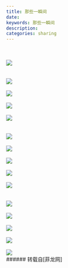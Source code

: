 ```yaml
---
title: 那些一瞬间
date: 
keywords: 那些一瞬间
description: 
categories: sharing
---
```

<td class="t_f" id="postmessage_76047">

<br/>
<br/>

<img aid="31099" data-cf-modified-64b292f9af14ccb4db56581e-="" file="data/attachment/forum/201311/14/085845i5qa9dnnarc62nnv.jpg.thumb.jpg" id="aimg_31099" inpost="1" onclick="" onmouseover="" src="http://www.flw.ph/data/attachment/forum/201311/14/085845i5qa9dnnarc62nnv.jpg" style="cursor:pointer" zoomfile="data/attachment/forum/201311/14/085845i5qa9dnnarc62nnv.jpg"/>


<br/>
<br/>
<br/>

<img aid="31100" data-cf-modified-64b292f9af14ccb4db56581e-="" file="data/attachment/forum/201311/14/085847f8ti282f5t8qzoyy.jpg.thumb.jpg" id="aimg_31100" inpost="1" onclick="" onmouseover="" src="http://www.flw.ph/data/attachment/forum/201311/14/085847f8ti282f5t8qzoyy.jpg" style="cursor:pointer" zoomfile="data/attachment/forum/201311/14/085847f8ti282f5t8qzoyy.jpg"/>


<br/>
<br/>

<img aid="31101" data-cf-modified-64b292f9af14ccb4db56581e-="" file="data/attachment/forum/201311/14/085848jvkdzwmdzohr9zwg.jpg.thumb.jpg" id="aimg_31101" inpost="1" onclick="" onmouseover="" src="http://www.flw.ph/data/attachment/forum/201311/14/085848jvkdzwmdzohr9zwg.jpg" style="cursor:pointer" zoomfile="data/attachment/forum/201311/14/085848jvkdzwmdzohr9zwg.jpg"/>


<br/>
<br/>

<img aid="31102" data-cf-modified-64b292f9af14ccb4db56581e-="" file="data/attachment/forum/201311/14/085849fsxnjjrlxjrdxdn7.jpg.thumb.jpg" id="aimg_31102" inpost="1" onclick="" onmouseover="" src="http://www.flw.ph/data/attachment/forum/201311/14/085849fsxnjjrlxjrdxdn7.jpg" style="cursor:pointer" zoomfile="data/attachment/forum/201311/14/085849fsxnjjrlxjrdxdn7.jpg"/>


<br/>
<br/>

<img aid="31103" data-cf-modified-64b292f9af14ccb4db56581e-="" file="data/attachment/forum/201311/14/085852zkkaekc9fy6a59a9.jpg.thumb.jpg" id="aimg_31103" inpost="1" onclick="" onmouseover="" src="http://www.flw.ph/data/attachment/forum/201311/14/085852zkkaekc9fy6a59a9.jpg" style="cursor:pointer" zoomfile="data/attachment/forum/201311/14/085852zkkaekc9fy6a59a9.jpg"/>


<br/>
<br/>
<br/>

<img aid="31104" data-cf-modified-64b292f9af14ccb4db56581e-="" file="data/attachment/forum/201311/14/085853vj6lypiyygyci9gi.jpg.thumb.jpg" id="aimg_31104" inpost="1" onclick="" onmouseover="" src="http://www.flw.ph/data/attachment/forum/201311/14/085853vj6lypiyygyci9gi.jpg" style="cursor:pointer" zoomfile="data/attachment/forum/201311/14/085853vj6lypiyygyci9gi.jpg"/>


<br/>
<br/>

<img aid="31105" data-cf-modified-64b292f9af14ccb4db56581e-="" file="data/attachment/forum/201311/14/085855pnyv44akewdzkaay.jpg.thumb.jpg" id="aimg_31105" inpost="1" onclick="" onmouseover="" src="http://www.flw.ph/data/attachment/forum/201311/14/085855pnyv44akewdzkaay.jpg" style="cursor:pointer" zoomfile="data/attachment/forum/201311/14/085855pnyv44akewdzkaay.jpg"/>


<br/>
<br/>

<img aid="31106" data-cf-modified-64b292f9af14ccb4db56581e-="" file="data/attachment/forum/201311/14/085856ud9dkqdh5o7dh7fd.jpg.thumb.jpg" id="aimg_31106" inpost="1" onclick="" onmouseover="" src="http://www.flw.ph/data/attachment/forum/201311/14/085856ud9dkqdh5o7dh7fd.jpg" style="cursor:pointer" zoomfile="data/attachment/forum/201311/14/085856ud9dkqdh5o7dh7fd.jpg"/>


<br/>
<br/>

<img aid="31107" data-cf-modified-64b292f9af14ccb4db56581e-="" file="data/attachment/forum/201311/14/085857poo998orrx2orkgo.jpg.thumb.jpg" id="aimg_31107" inpost="1" onclick="" onmouseover="" src="http://www.flw.ph/data/attachment/forum/201311/14/085857poo998orrx2orkgo.jpg" style="cursor:pointer" zoomfile="data/attachment/forum/201311/14/085857poo998orrx2orkgo.jpg"/>


<br/>
<br/>

<img aid="31108" data-cf-modified-64b292f9af14ccb4db56581e-="" file="data/attachment/forum/201311/14/085858o5rmd6qq64nhw4mo.jpg.thumb.jpg" id="aimg_31108" inpost="1" onclick="" onmouseover="" src="http://www.flw.ph/data/attachment/forum/201311/14/085858o5rmd6qq64nhw4mo.jpg" style="cursor:pointer" zoomfile="data/attachment/forum/201311/14/085858o5rmd6qq64nhw4mo.jpg"/>


<br/>
<br/>
<br/>

<img aid="31109" data-cf-modified-64b292f9af14ccb4db56581e-="" file="data/attachment/forum/201311/14/085900e8ebnbmfxnn3xfc4.jpg.thumb.jpg" id="aimg_31109" inpost="1" onclick="" onmouseover="" src="http://www.flw.ph/data/attachment/forum/201311/14/085900e8ebnbmfxnn3xfc4.jpg" style="cursor:pointer" zoomfile="data/attachment/forum/201311/14/085900e8ebnbmfxnn3xfc4.jpg"/>


<br/>
<br/>

<img aid="31110" data-cf-modified-64b292f9af14ccb4db56581e-="" file="data/attachment/forum/201311/14/085901p2j7u3upq003iyip.jpg.thumb.jpg" id="aimg_31110" inpost="1" onclick="" onmouseover="" src="http://www.flw.ph/data/attachment/forum/201311/14/085901p2j7u3upq003iyip.jpg" style="cursor:pointer" zoomfile="data/attachment/forum/201311/14/085901p2j7u3upq003iyip.jpg"/>


<br/>
<br/>

<img aid="31111" data-cf-modified-64b292f9af14ccb4db56581e-="" file="data/attachment/forum/201311/14/085902s2rk9gkl41e2th4x.jpg.thumb.jpg" id="aimg_31111" inpost="1" onclick="" onmouseover="" src="http://www.flw.ph/data/attachment/forum/201311/14/085902s2rk9gkl41e2th4x.jpg" style="cursor:pointer" zoomfile="data/attachment/forum/201311/14/085902s2rk9gkl41e2th4x.jpg"/>


<br/>
<br/>

<img aid="31112" data-cf-modified-64b292f9af14ccb4db56581e-="" file="data/attachment/forum/201311/14/085903vgguraou26gyyo4o.jpg.thumb.jpg" id="aimg_31112" inpost="1" onclick="" onmouseover="" src="http://www.flw.ph/data/attachment/forum/201311/14/085903vgguraou26gyyo4o.jpg" style="cursor:pointer" zoomfile="data/attachment/forum/201311/14/085903vgguraou26gyyo4o.jpg"/>


<br/>
<br/>

<img aid="31113" data-cf-modified-64b292f9af14ccb4db56581e-="" file="data/attachment/forum/201311/14/085905yq5cu5cqgng9qaa5.jpg.thumb.jpg" id="aimg_31113" inpost="1" onclick="" onmouseover="" src="http://www.flw.ph/data/attachment/forum/201311/14/085905yq5cu5cqgng9qaa5.jpg" style="cursor:pointer" zoomfile="data/attachment/forum/201311/14/085905yq5cu5cqgng9qaa5.jpg"/>


<br/>
</td>
###### 转载自[菲龙网]